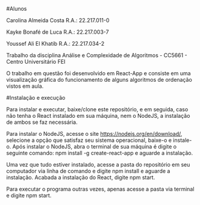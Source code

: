 #Alunos

Carolina Almeida Costa R.A.: 22.217.011-0

Kayke Bonafé de Luca R.A.: 22.217.003-7

Youssef Ali El Khatib R.A.: 22.217.034-2

Trabalho da disciplina Análise e Complexidade de Algoritmos - CC5661 - Centro Universitário FEI

O trabalho em questão foi desenvolvido em React-App e consiste em uma visualização gráfica do funcionamento de alguns algoritmos de ordenação vistos em aula.

#Instalação e execução

Para instalar e executar, baixe/clone este repositório, e em seguida, caso não tenha o React instalado em sua máquina, nem o NodeJS, a instalação de ambos se faz necessária.

Para instalar o NodeJS, acesse o site https://nodejs.org/en/download/, selecione a opção que satisfaz seu sistema operacional, baixe-o e instale-o. Após instalar o NodeJS, abra o terminal de sua máquina é digite o seguinte comando: npm install -g create-react-app e aguarde a instalação.

Uma vez que tudo estiver instalado, acesse a pasta do repositório em seu computador via linha de comando e digite npm install e aguarde a instalação. Acabada a instalação do React, digite npm start.

Para executar o programa outras vezes, apenas acesse a pasta via terminal e digite npm start.

